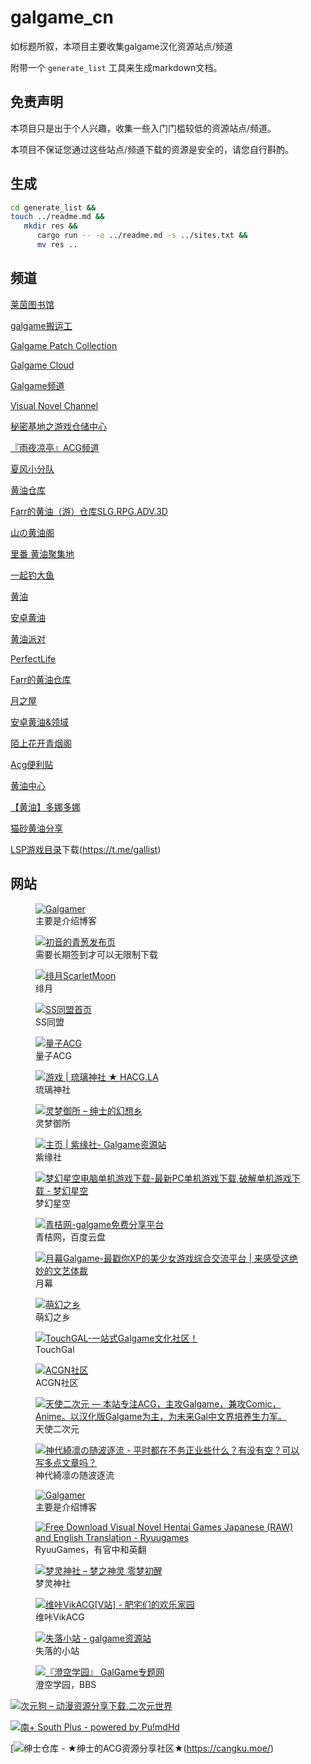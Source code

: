 # galgame_cn

如标题所叙，本项目主要收集galgame汉化资源站点/频道

附带一个 `generate_list` 工具来生成markdown文档。

## 免责声明

本项目只是出于个人兴趣，收集一些入门门槛较低的资源站点/频道。

本项目不保证您通过这些站点/频道下载的资源是安全的，请您自行斟酌。

## 生成

```bash
cd generate_list &&
touch ../readme.md &&
   mkdir res &&
      cargo run -- -o ../readme.md -s ../sites.txt &&
      mv res ..
```

## 频道

[莱茵图书馆](https://t.me/RhineLibrary)

[galgame搬运工](https://t.me/gal_porter)

[Galgame Patch Collection](https://t.me/galpatch)

[Galgame Cloud](https://t.me/galgame_in_telegram)

[Galgame频道](https://t.me/Galgamer_channel)

[Visual Novel Channel](https://t.me/erogamecloud)

[秘密基地之游戏仓储中心](https://t.me/heiheinon)

[『雨夜凉亭』ACG频道](https://t.me/yuyeweimian)

[夏风小分队](https://t.me/XiafengButter)

[黄油仓库](https://t.me/quzimingyue)

[Farr的黄油（游）仓库SLG.RPG.ADV.3D](https://t.me/farrslgrpg)

[山の黄油阁](https://t.me/HY_QingYan)

[里番 黄油聚集地](https://t.me/lifanhuang)

[一起钓大鱼](https://t.me/dayuyud)

[黄油](https://t.me/acgca)

[安卓黄油](https://t.me/Galgamesisn)

[黄油派对](https://t.me/huangyou_A)

[PerfectLife](https://t.me/PerfectLife_Channel)

[Farr的黄油仓库](https://t.me/farrslgrpg)

[月之屋](https://t.me/newmoonhouse)

[安卓黄油&领域](https://t.me/thomasasat)

[陌上花开青烟阁](https://t.me/HY_QingYan)

[Acg便利贴](https://t.me/Zhzbzx)

[黄油中心](https://t.me/LPS99)

[【黄油】多娜多娜](https://t.me/dohnaduona)

[猫砂黄油分享](https://t.me/catsharkhgame)

[LSP游戏目录](https://t.me/LsplistGame)下载(https://t.me/gallist)



## 网站

<figure class="image">
  <a href="https://galgamer.eu.org">
    <img src="res/d0444cdec08d12f61d70b8c31044e08b.webp" alt="Galgamer"></img>
  </a>
  <figcaption>主要是介绍博客</figcaption>
</figure>


<figure class="image">
  <a href="https://www.xygalgame.com">
    <img src="res/a368d461aa60cede7affa9ada86bdabb.webp" alt="初音的青葱发布页"></img>
  </a>
  <figcaption>需要长期签到才可以无限制下载</figcaption>
</figure>


<figure class="image">
  <a href="https://bbs.kfmax.com/">
    <img src="res/64f0454e9029767adb5ae68caa84921a.webp" alt="绯月ScarletMoon"></img>
  </a>
  <figcaption>绯月</figcaption>
</figure>


<figure class="image">
  <a href="https://sstm.moe/">
    <img src="res/012d766c880eacc8cd6cb4f698862a61.webp" alt="SS同盟首页"></img>
  </a>
  <figcaption>SS同盟</figcaption>
</figure>


<figure class="image">
  <a href="https://lzacg.org/">
    <img src="res/52def5c0828203b948c4e2b7318db193.webp" alt="量子ACG"></img>
  </a>
  <figcaption>量子ACG</figcaption>
</figure>

<figure class="image">
  <a href="https://hacg.meme/wp/category/all/game/">
    <img src="res/b69be616c4f83786efc3faf36acab2ac.webp" alt="游戏 | 琉璃神社 ★ HACG.LA"></img>
  </a>
  <figcaption>琉璃神社</figcaption>
</figure>


<figure class="image">
  <a href="https://blog.reimu.net/">
    <img src="res/da51cdf90485ee7c90ffb613cb911bfe.webp" alt="灵梦御所 – 绅士的幻想乡"></img>
  </a>
  <figcaption>灵梦御所</figcaption>
</figure>


<figure class="image">
  <a href="https://www.galzy.eu.org/">
    <img src="res/3ef4974827e7894f71ea9bc9bf20c2a9.webp" alt="主页 | 紫缘社- Galgame资源站"></img>
  </a>
  <figcaption>紫缘社</figcaption>
</figure>


<figure class="image">
  <a href="https://www.banbaog.com/">
    <img src="res/ec5b7089407143629af1f4e633d941b0.webp" alt="梦幻星空电脑单机游戏下载-最新PC单机游戏下载,破解单机游戏下载 - 梦幻星空"></img>
  </a>
  <figcaption>梦幻星空</figcaption>
</figure>


<figure class="image">
  <a href="https://spare.qingju.org/">
    <img src="res/b3a10995eab4897215ab48370df82a95.webp" alt="青桔网-galgame免费分享平台"></img>
  </a>
  <figcaption>青桔网，百度云盘</figcaption>
</figure>


<figure class="image">
  <a href="https://www.ymgal.games/">
    <img src="res/92465a3a8ecd124c0170edac6ad0443a.webp" alt="月幕Galgame-最戳你XP的美少女游戏综合交流平台 | 来感受这绝妙的文艺体裁"></img>
  </a>
  <figcaption>月幕</figcaption>
</figure>


<figure class="image">
  <a href="https://hmoe.top/">
    <img src="res/f0e5e8251d4b7678ad4bd82cdb02511f.webp" alt="萌幻之乡"></img>
  </a>
  <figcaption>萌幻之乡</figcaption>
</figure>


<figure class="image">
  <a href="https://www.touchgal.com">
    <img src="res/5404300909bbfdc9cbf9c0ac9e9726f1.webp" alt="TouchGAL-一站式Galgame文化社区！"></img>
  </a>
  <figcaption>TouchGal</figcaption>
</figure>


<figure class="image">
  <a href="https://www.acgnsq.com/">
    <img src="res/414d3d342a1f381445df6d966036381b.webp" alt="ACGN社区"></img>
  </a>
  <figcaption>ACGN社区</figcaption>
</figure>


<figure class="image">
  <a href="https://www.tianshie.com">
    <img src="res/a46207b605878b31788c83e4cacb57ca.webp" alt="天使二次元 — 本站专注ACG，主攻Galgame，兼攻Comic，Anime。以汉化版Galgame为主，为未来Gal中文界培养生力军。"></img>
  </a>
  <figcaption>天使二次元</figcaption>
</figure>


<figure class="image">
  <a href="https://moe.best/">
    <img src="res/731d3781a6f594a6caea853df1012531.webp" alt="神代綺凛の随波逐流 - 平时都在不务正业些什么？有没有空？可以写多点文章吗？"></img>
  </a>
  <figcaption>神代綺凛の随波逐流</figcaption>
</figure>


<figure class="image">
  <a href="https://galgamer.eu.org">
    <img src="res/d0444cdec08d12f61d70b8c31044e08b.webp" alt="Galgamer"></img>
  </a>
  <figcaption>主要是介绍博客</figcaption>
</figure>


<figure class="image">
  <a href="https://www.ryuugames.com/">
    <img src="res/98b63ccf7ce07a629a3ff654a0626a05.webp" alt="Free Download Visual Novel Hentai Games Japanese (RAW) and English Translation - Ryuugames"></img>
  </a>
  <figcaption>RyuuGames，有官中和英翻</figcaption>
</figure>


<figure class="image">
  <a href="https://www.mkwgame.com/">
    <img src="res/afac9e68d200d2a878f0758dbce9b4d4.webp" alt="梦灵神社 – 梦之神灵 零梦初醒"></img>
  </a>
  <figcaption>梦灵神社</figcaption>
</figure>


<figure class="image">
  <a href="https://www.vikacg.com/post">
    <img src="res/51699cef745408b068c3329611365456.webp" alt="维咔VikACG[V站] - 肥宅们的欢乐家园"></img>
  </a>
  <figcaption>维咔VikACG</figcaption>
</figure>

<figure class="image">
  <a href="https://shinnku.com/">
    <img src="res/8eaaddd2f65b786478075c8dbeac6ede.webp" alt="失落小站 - galgame资源站"></img>
  </a>
  <figcaption>失落的小站</figcaption>
</figure>

<figure class="image">
  <a href="https://bbs.sumisora.net/">
    <img src="res/4fadefab4e3d7b121ab38f8a6f890600.webp" alt="『澄空学园』 GalGame专题网"></img>
  </a>
  <figcaption>澄空学园，BBS</figcaption>
</figure>

[![次元狗 – 动漫资源分享下载,二次元世界](res/58c0a765b2373cce0460a2bbfdecc933.webp)](https://www.acgndog.com/)

[![南+ South Plus - powered by Pu!mdHd](res/654ff792a09b35c5a828cdcbd4b61f5f.webp)](https://south-plus.org/ )


[![绅士仓库 - ★绅士的ACG资源分享社区★](res/IMG_20250121_125754_045.webp)(https://cangku.moe/)